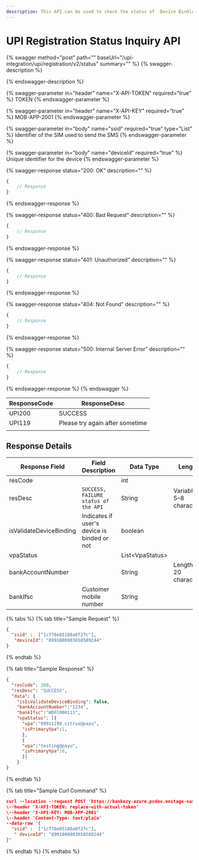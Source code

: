 ```yaml
---
description: This API can be used to check the status of  Device Binding.
---
```


# UPI Registration Status Inquiry API



{% swagger method="post" path="" baseUrl="/upi-integration/upi/registration/v2/status" summary="" %}
{% swagger-description %}

{% endswagger-description %}

{% swagger-parameter in="header" name="X-API-TOKEN" required="true" %}
TOKEN
{% endswagger-parameter %}

{% swagger-parameter in="header" name="X-API-KEY" required="true" %}
MOB-APP-2001
{% endswagger-parameter %}

{% swagger-parameter in="body" name="ssid" required="true" type="List<String>" %}
Identifier of the SIM used to send the SMS
{% endswagger-parameter %}

{% swagger-parameter in="body" name="deviceId" required="true" %}
Unique identifier for the device
{% endswagger-parameter %}

{% swagger-response status="200: OK" description="" %}
```javascript
{
    // Response
}
```
{% endswagger-response %}

{% swagger-response status="400: Bad Request" description="" %}
```javascript
{
    // Response
}
```
{% endswagger-response %}

{% swagger-response status="401: Unauthorized" description="" %}
```javascript
{
    // Response
}
```
{% endswagger-response %}

{% swagger-response status="404: Not Found" description="" %}
```javascript
{
    // Response
}
```
{% endswagger-response %}

{% swagger-response status="500: Internal Server Error" description="" %}
```javascript
{
    // Response
}
```
{% endswagger-response %}
{% endswagger %}

| ResponseCode | ResponseDesc                    |
| ------------ | ------------------------------- |
| UPI200       | SUCCESS                         |
| UPI119       | Please try again after sometime |
|              |                                 |

## Response Details

<table><thead><tr><th width="248">Response Field</th><th>Field Description</th><th>Data Type</th><th>Length</th></tr></thead><tbody><tr><td>resCode</td><td></td><td>int </td><td></td></tr><tr><td>resDesc</td><td><code>SUCCESS, FAILURE status of the API</code></td><td>String</td><td>Variable, 5–8 characters</td></tr><tr><td>isValidateDeviceBinding</td><td>Indicates if user's device is binded or not</td><td>boolean</td><td></td></tr><tr><td>vpaStatus</td><td></td><td>List&#x3C;VpaStatus></td><td></td></tr><tr><td>bankAccountNumber</td><td></td><td>String</td><td>Length: 20 characters</td></tr><tr><td>bankIfsc</td><td>Customer mobile number</td><td>String</td><td></td></tr></tbody></table>

{% tabs %}
{% tab title="Sample Request" %}
```json
{
  "ssid" :  ["1c776e05188a0f27c"],   
   "deviceId": "8991000903658589244"
}
```
{% endtab %}

{% tab title="Sample Response" %}
```json
{
  "resCode": 200,
  "resDesc": "SUCCESS",
  "data": {  
    "isIsValidateDeviceBinding": false,
    "bankAccountNumber":"1234",
    "bankIfsc":"HDFC000111",
    "vpaStatus": [{
      "vpa":"99911199.citrus@payu",
      "isPrimaryVpa":1,
      },
      {
      "vpa":"testing@payu",
      "isPrimaryVpa":0,
      }]
    }
} 
```
{% endtab %}

{% tab title="Sample Curl Command" %}
```json
curl --location --request POST 'https://bankezy-azure.pcdev.enstage-sas.com/upi-integration/upi/registration/v2/status' \
\--header 'X-API-TOKEN: replace-with-actual-token'
\--header 'X-API-KEY: MOB-APP-2001'
\--header 'Content-Type: text/plain'
--data-raw '{
  "ssid" :  ["1c776e05188a0f27c"],   
   " deviceId": "8991000903658589244"
}'
```
{% endtab %}
{% endtabs %}
